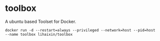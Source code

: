 # toolbox

A ubuntu based Toolset for Docker.

    docker run -d --restart=always --privileged --network=host --pid=host --name toolbox lihaixin/toolbox
